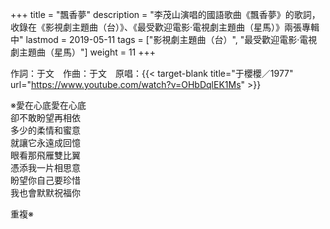 +++
title = "飄香夢"
description = "李茂山演唱的國語歌曲《飄香夢》的歌詞，收錄在《影視劇主題曲（台）》、《最受歡迎電影‧電視劇主題曲（星馬）》兩張專輯中"
lastmod = 2019-05-11
tags = ["影視劇主題曲（台）",  "最受歡迎電影‧電視劇主題曲（星馬）"]
weight = 11
+++

作詞：于文　作曲：于文　原唱：{{< target-blank title="于櫻櫻／1977" url="https://www.youtube.com/watch?v=OHbDqlEK1Ms" >}}

※愛在心底愛在心底  
卻不敢盼望再相依  
多少的柔情和蜜意  
就讓它永遠成回憶  
眼看那飛雁雙比翼  
憑添我一片相思意  
盼望你自己要珍惜  
我也會默默祝福你  

重複※
